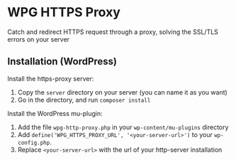 # WPG HTTPS Proxy

Catch and redirect HTTPS request through a proxy, solving the SSL/TLS errors on your server

## Installation (WordPress)

Install the https-proxy server:

1. Copy the `server` directory on your server (you can name it as you want)
2. Go in the directory, and run `composer install`

Install the WordPress mu-plugin:

1. Add the file `wpg-http-proxy.php` in your `wp-content/mu-plugins` directory
2. Add `define('WPG_HTTPS_PROXY_URL', '<your-server-url>')` to your `wp-config.php`.
3. Replace `<your-server-url>` with the url of your http-server installation
